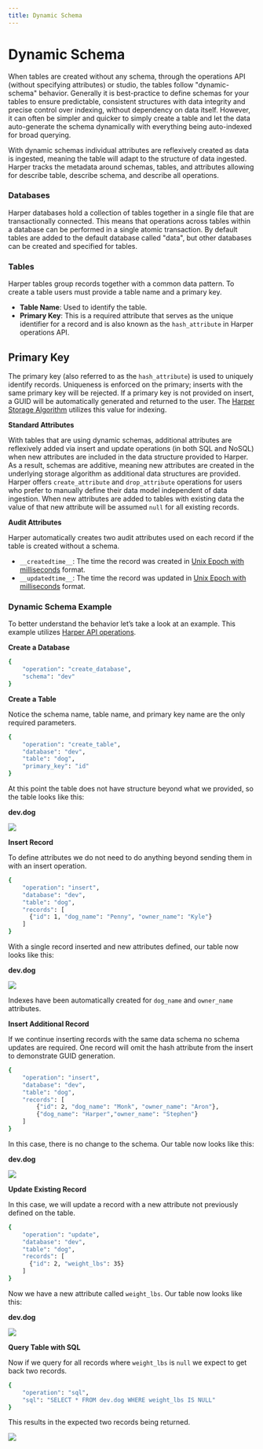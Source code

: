 ```yaml
---
title: Dynamic Schema
---
```


# Dynamic Schema

When tables are created without any schema, through the operations API (without specifying attributes) or studio, the tables follow "dynamic-schema" behavior. Generally it is best-practice to define schemas for your tables to ensure predictable, consistent structures with data integrity and precise control over indexing, without dependency on data itself. However, it can often be simpler and quicker to simply create a table and let the data auto-generate the schema dynamically with everything being auto-indexed for broad querying.

With dynamic schemas individual attributes are reflexively created as data is ingested, meaning the table will adapt to the structure of data ingested. Harper tracks the metadata around schemas, tables, and attributes allowing for describe table, describe schema, and describe all operations.

### Databases

Harper databases hold a collection of tables together in a single file that are transactionally connected. This means that operations across tables within a database can be performed in a single atomic transaction. By default tables are added to the default database called "data", but other databases can be created and specified for tables.

### Tables

Harper tables group records together with a common data pattern. To create a table users must provide a table name and a primary key.

* **Table Name**: Used to identify the table.
* **Primary Key**: This is a required attribute that serves as the unique identifier for a record and is also known as the `hash_attribute` in Harper operations API.

## Primary Key

The primary key (also referred to as the `hash_attribute`) is used to uniquely identify records. Uniqueness is enforced on the primary; inserts with the same primary key will be rejected. If a primary key is not provided on insert, a GUID will be automatically generated and returned to the user. The [Harper Storage Algorithm](./storage-algorithm) utilizes this value for indexing.

**Standard Attributes**

With tables that are using dynamic schemas, additional attributes are reflexively added via insert and update operations (in both SQL and NoSQL) when new attributes are included in the data structure provided to Harper. As a result, schemas are additive, meaning new attributes are created in the underlying storage algorithm as additional data structures are provided. Harper offers `create_attribute` and `drop_attribute` operations for users who prefer to manually define their data model independent of data ingestion. When new attributes are added to tables with existing data the value of that new attribute will be assumed `null` for all existing records.

**Audit Attributes**

Harper automatically creates two audit attributes used on each record if the table is created without a schema.

* `__createdtime__`: The time the record was created in [Unix Epoch with milliseconds](https:/www.epochconverter.com/) format.
* `__updatedtime__`: The time the record was updated in [Unix Epoch with milliseconds](https:/www.epochconverter.com/) format.

### Dynamic Schema Example

To better understand the behavior let’s take a look at an example. This example utilizes [Harper API operations](../../developers/operations-api/databases-and-tables).

**Create a Database**

```bash
{
    "operation": "create_database",
    "schema": "dev"
}
```

**Create a Table**

Notice the schema name, table name, and primary key name are the only required parameters.

```bash
{
    "operation": "create_table",
    "database": "dev",
    "table": "dog",
    "primary_key": "id"
}
```

At this point the table does not have structure beyond what we provided, so the table looks like this:

**dev.dog**

![](/img/v4.4/reference/dynamic\_schema\_2\_create\_table.png.webp)

**Insert Record**

To define attributes we do not need to do anything beyond sending them in with an insert operation.

```bash
{
    "operation": "insert",
    "database": "dev",
    "table": "dog",
    "records": [
      {"id": 1, "dog_name": "Penny", "owner_name": "Kyle"}
    ]
}
```

With a single record inserted and new attributes defined, our table now looks like this:

**dev.dog**

![](/img/v4.4/reference/dynamic\_schema\_3\_insert\_record.png.webp)

Indexes have been automatically created for `dog_name` and `owner_name` attributes.

**Insert Additional Record**

If we continue inserting records with the same data schema no schema updates are required. One record will omit the hash attribute from the insert to demonstrate GUID generation.

```bash
{
    "operation": "insert",
    "database": "dev",
    "table": "dog",
    "records": [
        {"id": 2, "dog_name": "Monk", "owner_name": "Aron"},
        {"dog_name": "Harper","owner_name": "Stephen"}
    ]
}
```

In this case, there is no change to the schema. Our table now looks like this:

**dev.dog**

![](/img/v4.4/reference/dynamic\_schema\_4\_insert\_additional\_record.png.webp)

**Update Existing Record**

In this case, we will update a record with a new attribute not previously defined on the table.

```bash
{
    "operation": "update",
    "database": "dev",
    "table": "dog",
    "records": [
      {"id": 2, "weight_lbs": 35}
    ]
}
```

Now we have a new attribute called `weight_lbs`. Our table now looks like this:

**dev.dog**

![](/img/v4.4/reference/dynamic\_schema\_5\_update\_existing\_record.png.webp)

**Query Table with SQL**

Now if we query for all records where `weight_lbs` is `null` we expect to get back two records.

```bash
{
    "operation": "sql",
    "sql": "SELECT * FROM dev.dog WHERE weight_lbs IS NULL"
}
```

This results in the expected two records being returned.

![](/img/v4.4/reference/dynamic\_schema\_6\_query\_table\_with\_sql.png.webp)
